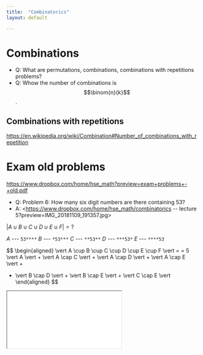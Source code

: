 ```yaml
---
title:  "Combinatorics"
layout: default

---
```


# Combinations

- Q: What are permutations, combinations, combinations with repetitions problems?
- Q: Whow the number of combinations is $$\binom{n}{k}$$.


## Combinations with repetitions

<https://en.wikipedia.org/wiki/Combination#Number_of_combinations_with_repetition>



# Exam old problems

<https://www.dropbox.com/home/hse_math?preview=exam+problems+-+old.pdf>

- Q: Problem 6: How many six digit numbers are there containing 53?
- A: <https://www.dropbox.com/home/hse_math/combinatorics -- lecture 5?preview=IMG_20181109_191357.jpg>

$\vert A \cup B \cup C \cup D \cup E \cup F \vert= ?$

$A$ --- `53****`
$B$ --- `*53***`
$C$ --- `**53**`
$D$ --- `***53*`
$E$ --- `****53`

$$
\begin{aligned}
\vert A \cup B \cup C \cup D \cup E \cup F \vert =
= 5 \vert A \vert + \vert A \cap C \vert + \vert A \cap D \vert + \vert A \cap E \vert +
+ \vert B \cap D \vert + \vert B \cap E \vert + \vert C \cap E \vert
\end{aligned}
$$


<iframe class="autoresize nodisplay superlearn-iframe" src="{{ site.superlearn_url }}/ht/asdf2?deckname=math -- combinatorics">
    <p>Your browser does not support iframes.</p>
</iframe>
